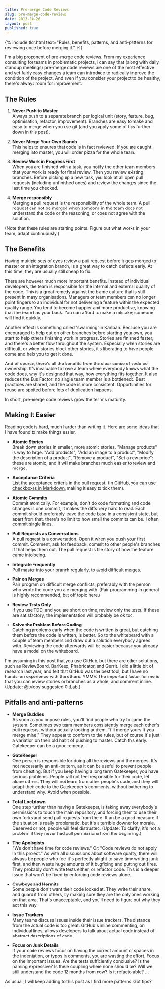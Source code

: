 ```yaml
---
title: Pre-merge Code Reviews
slug: pre-merge-code-reviews
date: 2013-10-26
layout: post
published: true
---
```


{% include tldr.html text="Rules, benefits, patterns, and anti-patterns for reviewing code before merging it." %}


I'm a big proponent of pre-merge code reviews. From my experience consulting for teams in problematic projects, I can say that
(along with daily standup meetings) pre-merge code reviews are one of the most effective and yet fairly easy changes a team can introduce to radically improve
the condition of the project. And even if you consider your project to be healthy, there's always room for improvement.


## The Rules

1. **Never Push to Master**<br>
Always push to a separate branch per logical unit (story, feature, bug, optimisation, refactor, improvement). Branches are easy to make and easy to merge when you use git (and you apply some of tips further down in this post).

2. **Never Merge Your Own Branch**<br>
This helps to ensures that code is in fact reviewed. If you are caught merging into master, you will order pizza for the whole team.

3. **Review Work in Progress First**<br>
When you are finished with a task, you notify the other team members that your work is ready for final review. Then you review existing branches. Before picking up a new task, you look at all open pull requests (including unfinished ones) and review the changes since the last time you checked.

4. **Merge responsibly**<br>
Merging a pull request is the responsibility of the whole team. A pull request can not be merged when someone in the team does not understand the code or the reasoning, or does not agree with the solution.

(Note that these rules are starting points. Figure out what works in your team, adapt continuously.)


## The Benefits

Having multiple sets of eyes review a pull request before it gets merged to master or an integration branch, is a great
way to catch defects early. At this time, they are usually still cheap to fix.

There are however much more important benefits. Instead of individual developers, the team is responsible for the internal and external quality of the code.
This is a great remedy against the blame culture that is still present in many organisations. Managers or team members can no longer point
fingers to an individual for not delivering a feature within the expected quality range. You tend to become happier and more productive, knowing that the
team has your back. You can afford to make a mistake; someone will find it quickly.

Another effect is something called 'swarming' in Kanban. Because you are encouraged to help out on other branches before starting your own,
you start to help others finishing work in progress. Stories are finished faster, and there's a better flow throughout the system.
Especially when stories are difficult, or when stories block other stories, it's liberating to have people come and help you to get it done.

And of course, there's all the benefits from the clear sense of code co-ownership. It's invaluable to have a team where everybody
knows what the code does, why it's designed that way, how everything fits together. It also reduces the Bus Factor: no single team
member is a bottleneck. Best practices are shared, and the code is more consistent. Opportunities for reuse are spotted before
lots of duplication happens.

In short, pre-merge code reviews grow the team's maturity.

## Making It Easier

Reading code is hard, much harder than writing it. Here are some ideas that I have found to make things easier.

- **Atomic Stories**<br>
Break down stories in smaller, more atomic stories. "Manage products" is way to large. "Add products", "Add an image to
a product", "Modify the description of a product", "Remove a product", "Set a new price": these are atomic, and it will make branches much easier to review and merge.

- **Acceptance Criteria**<br>
List the acceptance criteria in the pull request. (In GitHub, you can use [checkboxes in Markdown](https://github.com/blog/1375-task-lists-in-gfm-issues-pulls-comments),
making it easy to tick them).

- **Atomic Commits**<br>
Commit atomically. For example, don't do code formatting and code changes in one commit, it makes the diffs very hard to
read. Each commit should preferably leave the code base in a consistent state, but apart from that, there's no limit to how small the commits can be. I often commit single lines.

- **Pull Requests as Conversations**<br>
A pull request is a conversation. Open it when you push your first commit. Comment, ask for feedback, commit to other
people's branches if that helps them out. The pull request is the story of how the feature came into being.

- **Integrate Frequently**<br>
Pull master into your branch regularly, to avoid difficult merges.

- **Pair on Merges**<br>
Pair program on difficult merge conflicts, preferably with the person who wrote the code you are merging with. (Pair
programming in general is highly recommended, but off topic here.)

- **Review Tests Only**<br>
If you use TDD, and you are short on time, review only the tests. If these are satisfactory, the implementation will
probably be ok too.

- **Solve the Problem Before Coding**<br>
Catching problems early when the code is written is great, but catching them before the code is written, is better. Go
to the whiteboard with a couple of team members and draw out a solution everybody agrees with. Reviewing the code afterwards will be easier because you already have a model on the whiteboard.

I'm assuming in this post that you use GitHub, but there are other solutions, such as ReviewBoard, BarKeep, Phabricator,
and Gerrit. I did a little bit of research last year, and felt that GitHub was the best tool, but I have no hands-on
experience with the others. YMMV. The important factor for me is that you can review stories or branches as a whole,
and comment inline. (Update: @tvlooy suggested GitLab.)


## Pitfalls and anti-patterns



- **Merge Buddies**<br>
As soon as you impose rules, you'll find people who try to game the system. Sometimes two team members consistently
merge each other's pull requests, without actually looking at them. "I'll merge
yours if you merge mine." They appear to conform to the rules, but of course it's just a variation on their old habit of
 pushing to master. Catch this early. Gatekeeper can be a good remedy.

- **GateKeeper**<br>
One person is responsible for doing all the reviews and the merges. It's not necessarily an anti-pattern, as it can be useful to prevent
people from cheating. But if you keep having a long term Gatekeeper, you have serious problems. People will not feel responsible
 for their code, let alone others. They will not learn from other people's code, and they will adapt their code to the Gatekeeper's
 comments, without bothering to understand why. Avoid when possible.

- **Total Lockdown**<br>
One step further than having a Gatekeeper, is taking away everybody's permissions to touch the main repository, and forcing
them to use their own forks and send pull requests from there. It an be a good measure if the situation is really problematic, but it's
 a terrible downer for morale. Deserved or not, people will feel distrusted. (Update: To clarify, it's not a problem if they never
  had pull permissions from the beginning.)

- **The Apologists**<br>
"We don't have time for code reviews." Or: "Code reviews do not apply in this project." As with all discussions about
software quality, there will always be people who feel it's perfectly alright to save time writing junk first,
and then waste huge amounts of it bugfixing and putting out fires. They probably don't write tests either, or refactor code.
This is a deeper issue that won't be fixed by enforcing code reviews alone.

- **Cowboys and Hermits**<br>
Some people don't want their code looked at. They write their share, and guard it from others, by making sure they are the only ones
working on that area. That's unacceptable, and you'll need to figure out why they act this way.

- **Issue Trackers**<br>
Many teams discuss issues inside their issue trackers. The distance from the actual code is too great. GitHub's inline commenting,
 on individual lines, allows developers to talk about actual code instead of abstract descriptions of code.

- **Focus on Junk Details**<br>
If your code reviews focus on having the correct amount of spaces in the indentation, or typos in comments, you are wasting the effort.
Focus on the important issues: Are the tests sufficiently conclusive? Is the naming expressive? Is there coupling where none should be?
Will we still understand the code 12 months from now? Is it refactorable? ...

As usual, I will keep adding to this post as I find more patterns. Got tips?
